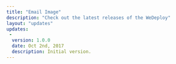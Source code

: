 ```yaml
---
title: "Email Image"
description: "Check out the latest releases of the WeDeploy"
layout: "updates"
updates:
 -
  version: 1.0.0
  date: Oct 2nd, 2017
  description: Initial version.
---
```

